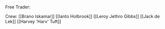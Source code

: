 Free Trader:

Crew: [[Brano Iskamar]]
[[Ianto Holbrook]]
[[Leroy Jethro Gibbs]]
[[Jack de Lek]]
[[Harvey 'Harv' Tuft]]
